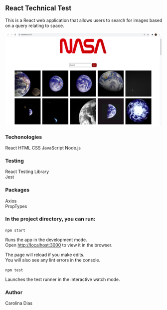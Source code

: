 ## React Technical Test

This is a React web application that allows users to search for images based on a query relating to space.

<p align ="center">
<img src="images/screenshot.png" width="500">
</p>

### Techonologies

React
HTML
CSS
JavaScript
Node.js

### Testing

React Testing Library<br />
Jest

### Packages

Axios<br />
PropTypes

### In the project directory, you can run:

`npm start`

Runs the app in the development mode.<br />
Open [http://localhost:3000](http://localhost:3000) to view it in the browser.

The page will reload if you make edits.<br />
You will also see any lint errors in the console.

`npm test`

Launches the test runner in the interactive watch mode.<br />

### Author

Carolina Dias
